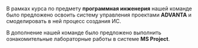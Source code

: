В рамках курса по предмету **программная инженерия** нашей команде было предложено освоить систему управления проектами **ADVANTA**
и смоделировать в ней процесс создания ИС.

В дополнение нашей команде было предложено выполнить ознакомительные лабораторные работы в системе **MS Project**. 
